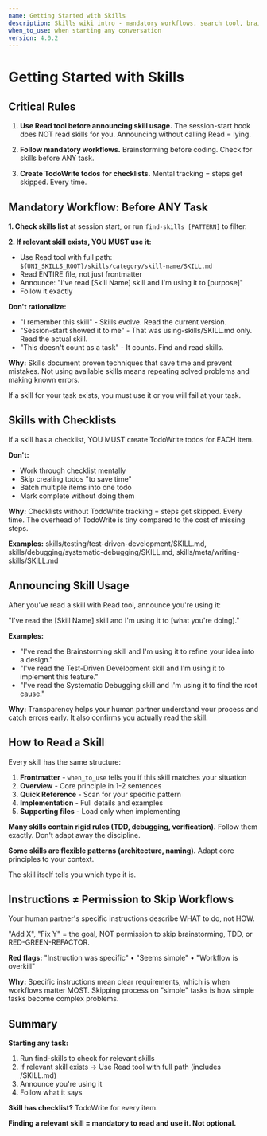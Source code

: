 ```yaml
---
name: Getting Started with Skills
description: Skills wiki intro - mandatory workflows, search tool, brainstorming triggers
when_to_use: when starting any conversation
version: 4.0.2
---
```


# Getting Started with Skills

## Critical Rules

1. **Use Read tool before announcing skill usage.** The session-start hook does NOT read skills for you. Announcing without calling Read = lying.

2. **Follow mandatory workflows.** Brainstorming before coding. Check for skills before ANY task.

3. **Create TodoWrite todos for checklists.** Mental tracking = steps get skipped. Every time.


## Mandatory Workflow: Before ANY Task

**1. Check skills list** at session start, or run `find-skills [PATTERN]` to filter.

**2. If relevant skill exists, YOU MUST use it:**

- Use Read tool with full path: `${UNI_SKILLS_ROOT}/skills/category/skill-name/SKILL.md`
- Read ENTIRE file, not just frontmatter
- Announce: "I've read [Skill Name] skill and I'm using it to [purpose]"
- Follow it exactly

**Don't rationalize:**
- "I remember this skill" - Skills evolve. Read the current version.
- "Session-start showed it to me" - That was using-skills/SKILL.md only. Read the actual skill.
- "This doesn't count as a task" - It counts. Find and read skills.

**Why:** Skills document proven techniques that save time and prevent mistakes. Not using available skills means repeating solved problems and making known errors.

If a skill for your task exists, you must use it or you will fail at your task.

## Skills with Checklists

If a skill has a checklist, YOU MUST create TodoWrite todos for EACH item.

**Don't:**
- Work through checklist mentally
- Skip creating todos "to save time"
- Batch multiple items into one todo
- Mark complete without doing them

**Why:** Checklists without TodoWrite tracking = steps get skipped. Every time. The overhead of TodoWrite is tiny compared to the cost of missing steps.

**Examples:** skills/testing/test-driven-development/SKILL.md, skills/debugging/systematic-debugging/SKILL.md, skills/meta/writing-skills/SKILL.md

## Announcing Skill Usage

After you've read a skill with Read tool, announce you're using it:

"I've read the [Skill Name] skill and I'm using it to [what you're doing]."

**Examples:**
- "I've read the Brainstorming skill and I'm using it to refine your idea into a design."
- "I've read the Test-Driven Development skill and I'm using it to implement this feature."
- "I've read the Systematic Debugging skill and I'm using it to find the root cause."

**Why:** Transparency helps your human partner understand your process and catch errors early. It also confirms you actually read the skill.

## How to Read a Skill

Every skill has the same structure:

1. **Frontmatter** - `when_to_use` tells you if this skill matches your situation
2. **Overview** - Core principle in 1-2 sentences
3. **Quick Reference** - Scan for your specific pattern
4. **Implementation** - Full details and examples
5. **Supporting files** - Load only when implementing

**Many skills contain rigid rules (TDD, debugging, verification).** Follow them exactly. Don't adapt away the discipline.

**Some skills are flexible patterns (architecture, naming).** Adapt core principles to your context.

The skill itself tells you which type it is.

## Instructions ≠ Permission to Skip Workflows

Your human partner's specific instructions describe WHAT to do, not HOW.

"Add X", "Fix Y" = the goal, NOT permission to skip brainstorming, TDD, or RED-GREEN-REFACTOR.

**Red flags:** "Instruction was specific" • "Seems simple" • "Workflow is overkill"

**Why:** Specific instructions mean clear requirements, which is when workflows matter MOST. Skipping process on "simple" tasks is how simple tasks become complex problems.

## Summary

**Starting any task:**
1. Run find-skills to check for relevant skills
2. If relevant skill exists → Use Read tool with full path (includes /SKILL.md)
3. Announce you're using it
4. Follow what it says

**Skill has checklist?** TodoWrite for every item.

**Finding a relevant skill = mandatory to read and use it. Not optional.**
